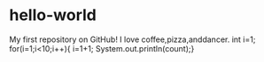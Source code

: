 # hello-world
My first repository on GitHub!
I love coffee,pizza,anddancer.
int i=1;
for(i=1;i<10;i++){
i=1+1;
System.out.println(count);}
